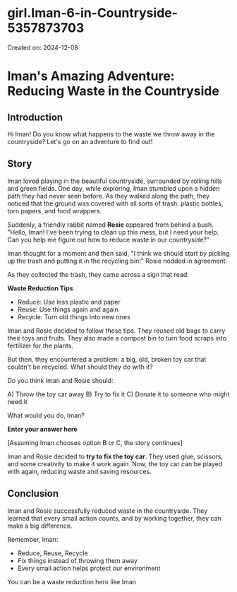 # girl.Iman-6-in-Countryside-5357873703

Created on: 2024-12-08

**Iman's Amazing Adventure: Reducing Waste in the Countryside**
===========================================================

**Introduction**
---------------

Hi Iman! Do you know what happens to the waste we throw away in the countryside? Let's go on an adventure to find out!

**Story**
--------

Iman loved playing in the beautiful countryside, surrounded by rolling hills and green fields. One day, while exploring, Iman stumbled upon a hidden path they had never seen before. As they walked along the path, they noticed that the ground was covered with all sorts of trash: plastic bottles, torn papers, and food wrappers.

Suddenly, a friendly rabbit named **Rosie** appeared from behind a bush. "Hello, Iman! I've been trying to clean up this mess, but I need your help. Can you help me figure out how to reduce waste in our countryside?"

Iman thought for a moment and then said, "I think we should start by picking up the trash and putting it in the recycling bin!" Rosie nodded in agreement.

As they collected the trash, they came across a sign that read:

**Waste Reduction Tips**

* Reduce: Use less plastic and paper
* Reuse: Use things again and again
* Recycle: Turn old things into new ones

Iman and Rosie decided to follow these tips. They reused old bags to carry their toys and fruits. They also made a compost bin to turn food scraps into fertilizer for the plants.

But then, they encountered a problem: a big, old, broken toy car that couldn't be recycled. What should they do with it?

Do you think Iman and Rosie should:

A) Throw the toy car away
B) Try to fix it
C) Donate it to someone who might need it

What would you do, Iman?

**Enter your answer here**

[Assuming Iman chooses option B or C, the story continues]

Iman and Rosie decided to **try to fix the toy car**. They used glue, scissors, and some creativity to make it work again. Now, the toy car can be played with again, reducing waste and saving resources.

**Conclusion**
----------

Iman and Rosie successfully reduced waste in the countryside. They learned that every small action counts, and by working together, they can make a big difference.

Remember, Iman:

* Reduce, Reuse, Recycle
* Fix things instead of throwing them away
* Every small action helps protect our environment

You can be a waste reduction hero like Iman